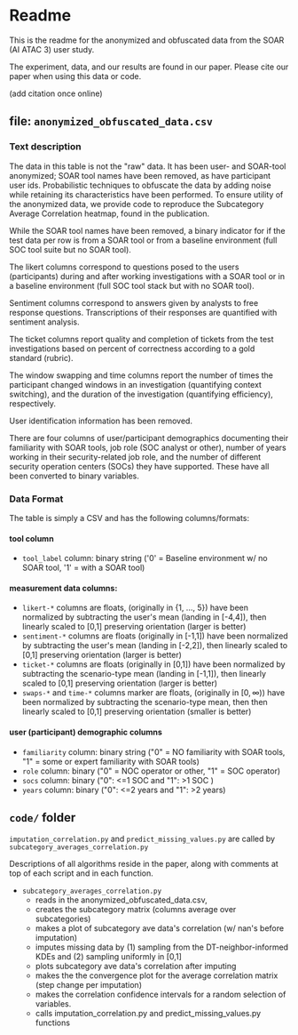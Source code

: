 # Readme
This is the readme for the anonymized and obfuscated data from the SOAR (AI ATAC 3) user study.

The experiment, data, and our results are found in our paper. Please cite our paper when using this data or code.

(add citation once online)




## file: `anonymized_obfuscated_data.csv`

### Text description
The data in this table is not the "raw" data. It has been user- and SOAR-tool anonymized; SOAR tool names have been removed, as have participant user ids. Probabilistic techniques to obfuscate the data by adding noise while retaining its characteristics have been performed. To ensure utility of the anonymized data, we provide code to reproduce the Subcategory Average Correlation heatmap, found in the publication.

While the SOAR tool names have been removed,  a binary indicator for if the test data per row is from a SOAR tool or from a baseline environment (full SOC tool suite but no SOAR tool).

The likert columns correspond to questions posed to the users (participants) during and after working investigations with a SOAR tool or in a baseline environment (full SOC tool stack but with no SOAR tool).

Sentiment columns correspond to answers given by analysts to free response questions. Transcriptions of their responses are quantified with sentiment analysis.

The ticket columns report quality and completion of tickets from the test investigations based on percent of correctness according to a gold standard (rubric).

The window swapping and time columns report the number of times the participant changed windows in an investigation (quantifying context switching), and the duration of the investigation (quantifying efficiency), respectively.

User identification information has been removed.

There are four columns of user/participant demographics documenting their familiarity with SOAR tools, job role (SOC analyst or other), number of years working in their security-related job role, and the number of different security operation centers (SOCs) they have supported. These have all been converted to binary variables.


### Data Format
The table is simply a CSV and has the following columns/formats:

#### tool column
- `tool_label` column: binary string ('0' = Baseline environment w/ no SOAR tool, '1' = with a SOAR tool)

#### measurement data columns:
- `likert-*` columns are floats, (originally in {1, ..., 5}) have been normalized by subtracting the user's mean (landing in [-4,4]), then linearly scaled to [0,1] preserving orientation (larger is better)
- `sentiment-*` columns are floats (originally in [-1,1]) have been normalized by subtracting the user's mean (landing in [-2,2]), then linearly scaled to [0,1] preserving orientation (larger is better)
- `ticket-*` columns are floats (originally in [0,1]) have been normalized by subtracting the scenario-type mean (landing in [-1,1]), then linearly scaled to [0,1] preserving orientation (larger is better)
- `swaps-*` and `time-*` columns marker are floats, (originally in $[0, \infty)$) have been normalized by subtracting the scenario-type mean, then then linearly scaled to [0,1] preserving orientation (smaller is better)

#### user (participant) demographic columns
- `familiarity` column: binary string ("0" = NO familiarity with SOAR tools, "1" = some or expert familiarity with SOAR tools)
- `role` column: binary ("0" = NOC operator or other, "1" = SOC operator)
- `socs` column: binary ("0": <=1 SOC and "1": >1 SOC )
- `years` column: binary ("0": <=2 years and "1": >2 years)


## `code/` folder
`imputation_correlation.py` and `predict_missing_values.py` are called by `subcategory_averages_correlation.py`

Descriptions of all algorithms reside in the paper, along with comments at top of each script and in each function.

- `subcategory_averages_correlation.py`
    - reads in the anonymized_obfuscated_data.csv,
    - creates the subcategory matrix (columns average over subcategories)
    - makes a plot of subcategory ave data's correlation (w/ nan's before imputation)
    - imputes missing data by (1) sampling from the DT-neighbor-informed KDEs and (2) sampling uniformly in [0,1]
    - plots subcategory ave data's correlation after imputing
    - makes the the convergence plot for the average correlation matrix (step change per imputation)
    - makes the correlation confidence intervals for a random selection of variables.
    - calls imputation_correlation.py and predict_missing_values.py functions
